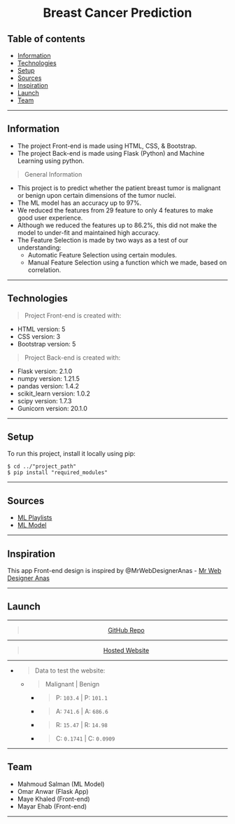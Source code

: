<center>  <h1> Breast Cancer Prediction </h1>
</center>

## Table of contents
* [Information](#information)
* [Technologies](#technologies)
* [Setup](#setup)
* [Sources](#sources)
* [Inspiration](#inspiration)
* [Launch](#launch)
* [Team](#team)

<hr>

## Information
- The project Front-end is made using HTML, CSS, & Bootstrap. <br>
- The project Back-end is made using Flask (Python) and Machine Learning using python. <br>
> General Information
- This project is to predict whether the patient breast tumor is malignant or benign upon certain dimensions of the tumor nuclei.
- The ML model has an accuracy up to 97%.
- We reduced the features from 29 feature to only 4 features to make good user experience.
- Although we reduced the features up to 86.2%, this did not make the model to under-fit and maintained high accuracy.
- The Feature Selection is made by two ways as a test of our understanding:
  - Automatic Feature Selection using certain modules.
  - Manual Feature Selection using a function which we made, based on correlation. 
<hr>

## Technologies
> Project Front-end is created with:
* HTML version: 5
* CSS version: 3
* Bootstrap version: 5
> Project Back-end is created with:
* Flask version: 2.1.0
* numpy version: 1.21.5
* pandas version: 1.4.2
* scikit_learn version: 1.0.2
* scipy version: 1.7.3
* Gunicorn version: 20.1.0
<hr>

## Setup
To run this project, install it locally using pip:

```
$ cd ../"project_path"
$ pip install "required_modules"
```
<hr>

## Sources
* <a href="https://www.youtube.com/c/HeshamAsem/playlists"> ML Playlists </a>
* <a href="https://www.kaggle.com/code/buddhiniw/breast-cancer-prediction">ML Model</a> 
<hr>

## Inspiration
This app Front-end design is inspired by @MrWebDesignerAnas - <a href="https://youtube.com/c/MrWebDesignerAnas"> Mr Web Designer Anas </a>
<hr>

## Launch
<hr>

> <center><a href="https://github.com/mahmoud1yaser/Breast-Cancer-Prediction.git">GitHub Repo</a></center>
<hr>

> <center><a href="http://wellbeing-bcd.herokuapp.com/">Hosted Website</a></center>
<hr>

- > Data to test the website:
  - > Malignant      | Benign
    - > P: `103.4`   | P: `101.1`
    - > A: `741.6`   | A: `686.6`
    - > R: `15.47`   | R: `14.98`
    - > C: `0.1741`  | C: `0.0909`

<hr>

## Team
- Mahmoud Salman (ML Model)
- Omar Anwar (Flask App)
- Maye Khaled (Front-end)
- Mayar Ehab (Front-end)
<hr>

